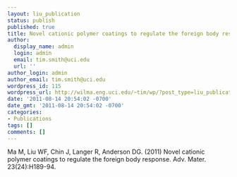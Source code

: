 ```yaml
---
layout: liu_publication
status: publish
published: true
title: Novel cationic polymer coatings to regulate the foreign body response
author:
  display_name: admin
  login: admin
  email: tim.smith@uci.edu
  url: ''
author_login: admin
author_email: tim.smith@uci.edu
wordpress_id: 115
wordpress_url: http://wilma.eng.uci.edu/~tim/wp/?post_type=liu_publication&#038;p=115
date: '2011-08-14 20:54:02 -0700'
date_gmt: '2011-08-14 20:54:02 -0700'
categories:
- Publications
tags: []
comments: []
---
```

<p>Ma M, Liu WF, Chin J, Langer R, Anderson DG. (2011) Novel cationic polymer coatings to regulate the foreign body response. Adv. Mater. 23(24):H189-94.</p>
